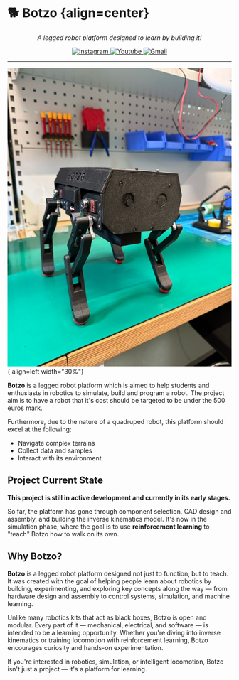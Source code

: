 # 🐕 Botzo {align=center}

<p align="center"><i>A legged robot platform designed to learn by building it!</i></p>

<p align="center">
    <a href="https://www.instagram.com/botzo.ie/" target="_blank" rel="noopener noreferrer">
        <img alt="Instagram" src="https://img.shields.io/badge/Instagram-%232C3454.svg?style=for-the-badge&logo=Instagram&logoColor=white" />
    </a>
    <a href="https://www.youtube.com/@Botzoie" target="_blank" rel="noopener noreferrer">
        <img alt="Youtube" src="https://img.shields.io/badge/Youtube-%232C3454.svg?style=for-the-badge&logo=Youtube&logoColor=white" />
    </a>
    <a href="mailto:botzoteam@gmail.com">
        <img alt="Gmail" src="https://img.shields.io/badge/Gmail-2c3454?style=for-the-badge&logo=gmail&logoColor=white" />
    </a>
</p>

---

![botzo hero picture](./assets/hero.jpg){ align=left width="30%"}

**Botzo** is a legged robot platform which is aimed to help students and enthusiasts in robotics
to simulate, build and program a robot. The project aim is to have a robot that it's cost
should be targeted to be under the 500 euros mark.

Furthermore, due to the nature of a quadruped robot,
this platform should excel at the following:

- Navigate complex terrains
- Collect data and samples
- Interact with its environment

## Project Current State

**This project is still in active development and currently in its early stages.**

So far, the platform has gone through component selection, CAD design and assembly,
and building the inverse kinematics model. It's now in the simulation phase,
where the goal is to use **reinforcement learning** to "teach" Botzo how to walk on its own.

## Why Botzo?

**Botzo** is a legged robot platform designed not just to function, but to teach.
It was created with the goal of helping people learn about robotics by building,
experimenting, and exploring key concepts along the way — from hardware design and
assembly to control systems, simulation, and machine learning.

Unlike many robotics kits that act as black boxes, Botzo is open and modular.
Every part of it — mechanical, electrical, and software — is intended to be a
learning opportunity. Whether you're diving into inverse kinematics or training
locomotion with reinforcement learning, Botzo encourages curiosity and hands-on experimentation.

If you're interested in robotics, simulation, or intelligent locomotion,
Botzo isn't just a project — it's a platform for learning.
